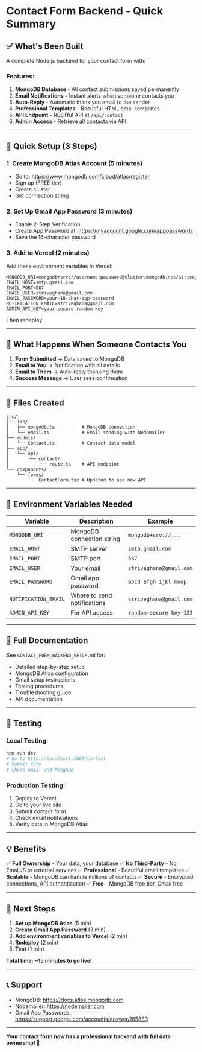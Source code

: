 # Contact Form Backend - Quick Summary

## ✅ What's Been Built

A complete Node.js backend for your contact form with:

### Features:
1. **MongoDB Database** - All contact submissions saved permanently
2. **Email Notifications** - Instant alerts when someone contacts you
3. **Auto-Reply** - Automatic thank you email to the sender
4. **Professional Templates** - Beautiful HTML email templates
5. **API Endpoint** - RESTful API at `/api/contact`
6. **Admin Access** - Retrieve all contacts via API

---

## 🚀 Quick Setup (3 Steps)

### 1. Create MongoDB Atlas Account (5 minutes)
- Go to: https://www.mongodb.com/cloud/atlas/register
- Sign up (FREE tier)
- Create cluster
- Get connection string

### 2. Set Up Gmail App Password (3 minutes)
- Enable 2-Step Verification
- Create App Password at: https://myaccount.google.com/apppasswords
- Save the 16-character password

### 3. Add to Vercel (2 minutes)
Add these environment variables in Vercel:

```
MONGODB_URI=mongodb+srv://username:password@cluster.mongodb.net/striveghana
EMAIL_HOST=smtp.gmail.com
EMAIL_PORT=587
EMAIL_USER=striveghana@gmail.com
EMAIL_PASSWORD=your-16-char-app-password
NOTIFICATION_EMAIL=striveghana@gmail.com
ADMIN_API_KEY=your-secure-random-key
```

Then redeploy!

---

## 📧 What Happens When Someone Contacts You

1. **Form Submitted** → Data saved to MongoDB
2. **Email to You** → Notification with all details
3. **Email to Them** → Auto-reply thanking them
4. **Success Message** → User sees confirmation

---

## 📁 Files Created

```
src/
├── lib/
│   ├── mongodb.ts          # MongoDB connection
│   └── email.ts            # Email sending with Nodemailer
├── models/
│   └── Contact.ts          # Contact data model
├── app/
│   └── api/
│       └── contact/
│           └── route.ts    # API endpoint
└── components/
    └── forms/
        └── ContactForm.tsx # Updated to use new API
```

---

## 🔑 Environment Variables Needed

| Variable | Description | Example |
|----------|-------------|---------|
| `MONGODB_URI` | MongoDB connection string | `mongodb+srv://...` |
| `EMAIL_HOST` | SMTP server | `smtp.gmail.com` |
| `EMAIL_PORT` | SMTP port | `587` |
| `EMAIL_USER` | Your email | `striveghana@gmail.com` |
| `EMAIL_PASSWORD` | Gmail app password | `abcd efgh ijkl mnop` |
| `NOTIFICATION_EMAIL` | Where to send notifications | `striveghana@gmail.com` |
| `ADMIN_API_KEY` | For API access | `random-secure-key-123` |

---

## 📖 Full Documentation

See `CONTACT_FORM_BACKEND_SETUP.md` for:
- Detailed step-by-step setup
- MongoDB Atlas configuration
- Gmail setup instructions
- Testing procedures
- Troubleshooting guide
- API documentation

---

## 🧪 Testing

### Local Testing:
```bash
npm run dev
# Go to http://localhost:3000/contact
# Submit form
# Check email and MongoDB
```

### Production Testing:
1. Deploy to Vercel
2. Go to your live site
3. Submit contact form
4. Check email notifications
5. Verify data in MongoDB Atlas

---

## 💡 Benefits

✅ **Full Ownership** - Your data, your database
✅ **No Third-Party** - No EmailJS or external services
✅ **Professional** - Beautiful email templates
✅ **Scalable** - MongoDB can handle millions of contacts
✅ **Secure** - Encrypted connections, API authentication
✅ **Free** - MongoDB free tier, Gmail free

---

## 🎯 Next Steps

1. **Set up MongoDB Atlas** (5 min)
2. **Create Gmail App Password** (3 min)
3. **Add environment variables to Vercel** (2 min)
4. **Redeploy** (2 min)
5. **Test** (1 min)

**Total time: ~15 minutes to go live!**

---

## 📞 Support

- MongoDB: https://docs.atlas.mongodb.com
- Nodemailer: https://nodemailer.com
- Gmail App Passwords: https://support.google.com/accounts/answer/185833

---

**Your contact form now has a professional backend with full data ownership! 🎉**
